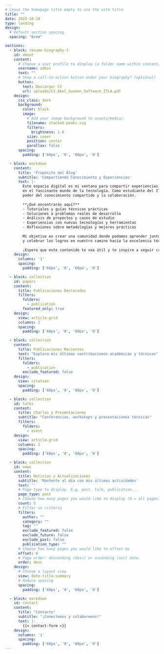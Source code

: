 ```yaml
---
# Leave the homepage title empty to use the site title
title: ""
date: 2022-10-24
type: landing
design:
  # Default section spacing
  spacing: "6rem"

sections:
  - block: resume-biography-3
    id: about
    content:
      # Choose a user profile to display (a folder name within content/authors/)
      username: admin
      text: ""
      # Show a call-to-action button under your biography? (optional)
      button:
        text: Descargar CV
        url: uploads/CV_Abel_Guzman_Software_ITLA.pdf
    design:
      css_class: dark
      background:
        color: black
        image:
          # Add your image background to assets/media/.
          filename: stacked-peaks.svg
          filters:
            brightness: 1.0
          size: cover
          position: center
          parallax: false
      spacing:
        padding: ['60px', '0', '60px', '0']

  - block: markdown
    content:
      title: 'Propósito del Blog'
      subtitle: 'Compartiendo Conocimiento y Experiencias'
      text: |-
        Este espacio digital es mi ventana para compartir experiencias, aprendizajes y descubrimientos 
        en el fascinante mundo de la tecnología. Como estudiante del ITLA, creo firmemente en el 
        poder del conocimiento compartido y la colaboración.
        
        **¿Qué encontrarás aquí?**
        - Tutoriales y guías técnicas prácticas
        - Soluciones a problemas reales de desarrollo
        - Análisis de proyectos y casos de estudio
        - Experiencias con nuevas tecnologías y herramientas
        - Reflexiones sobre metodologías y mejores prácticas
        
        Mi objetivo es crear una comunidad donde podamos aprender juntos, compartir desafíos
        y celebrar los logros en nuestro camino hacia la excelencia técnica.
        
        ¡Espero que este contenido te sea útil y te inspire a seguir creciendo! 
    design:
      columns: '1'
      spacing:
        padding: ['60px', '0', '60px', '0']

  - block: collection
    id: papers
    content:
      title: Publicaciones Destacadas
      filters:
        folders:
          - publication
        featured_only: true
    design:
      view: article-grid
      columns: 2
      spacing:
        padding: ['60px', '0', '60px', '0']

  - block: collection
    content:
      title: Publicaciones Recientes
      text: "Explora mis últimas contribuciones académicas y técnicas"
      filters:
        folders:
          - publication
        exclude_featured: false
    design:
      view: citation
      spacing:
        padding: ['60px', '0', '60px', '0']

  - block: collection
    id: talks
    content:
      title: Charlas y Presentaciones
      subtitle: "Conferencias, workshops y presentaciones técnicas"
      filters:
        folders:
          - event
    design:
      view: article-grid
      columns: 1
      spacing:
        padding: ['60px', '0', '60px', '0']

  - block: collection
    id: news
    content:
      title: Noticias y Actualizaciones
      subtitle: 'Mantente al día con mis últimas actividades'
      text: ''
      # Page type to display. E.g. post, talk, publication...
      page_type: post
      # Choose how many pages you would like to display (0 = all pages)
      count: 5
      # Filter on criteria
      filters:
        author: ""
        category: ""
        tag: ""
        exclude_featured: false
        exclude_future: false
        exclude_past: false
        publication_type: ""
      # Choose how many pages you would like to offset by
      offset: 0
      # Page order: descending (desc) or ascending (asc) date.
      order: desc
    design:
      # Choose a layout view
      view: date-title-summary
      # Reduce spacing
      spacing:
        padding: ['60px', '0', '60px', '0']

  - block: markdown
    id: contact
    content:
      title: "Contacto"
      subtitle: "¡Conectemos y colaboremos!"
      text: |-
        {{< contact-form >}}
    design:
      columns: '1'
      spacing:
        padding: ['60px', '0', '60px', '0']
---
```

